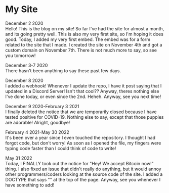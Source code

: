 # My Site
December 2 2020 <br>
Hello! This is the blog on my site! So far I've had the site for almost a month, and its going pretty well. This is also my very first site, so I'm hoping it does good. Today, I added my very first embed. The embed was for a form related to the site that I made. I created the site on November 4th and got a custom domain on November 7th. There is not much more to say, so see you tomorrow!

December 3-7 2020 <br>
There hasn't been anything to say these past few days.

December 8 2020 <br>
I added a webhook! Whenever I update the repo, I have it post saying that I updated in a Discord Server! Isn't that cool?? Anyway, theres nothing else I've done today, or even since the 2nd. Heheh. Anyway, see you next time!

December 9 2020-February 3 2021 <br>
I finally deleted the notice that we are temporarily closed because I have tested positive for COVID-19. Nothing else to say, except that those puppies are adorable! Alright, goodbye!

February 4 2021-May 30 2022 <br>
It's been over a year since I even touched the repository. I thought I had forgot code, but don't worry! As soon as I opened the file, my fingers were typing code faster than I could think of code to write!

May 31 2022 <br>
Today, I FINALLY took out the notice for "Hey! We accept Bitcoin now!" thing. I also fixed an issue that didn't really do anything, but it would annoy other programmers/coders looking at the source code of the site. I added a DOCTYPE that says "<!DOCTYPE html>" at the top of the page. Anyway, see you whenever I have something to add!
